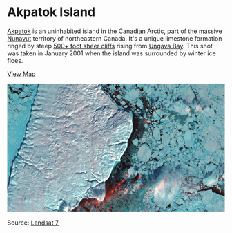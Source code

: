 # Akpatok Island

[Akpatok](https://en.wikipedia.org/wiki/Akpatok_Island) is an uninhabited island in the Canadian Arctic, part of the massive [Nunavut](https://en.wikipedia.org/wiki/Nunavut) territory of northeastern Canada. It's a unique limestone formation ringed by steep [500+ foot sheer cliffs](http://davebriggsphotography.com/wp-content/uploads/galleries/post-111/full/p1040227.jpg) rising from [Ungava Bay](https://en.wikipedia.org/wiki/Ungava_Bay). This shot was taken in January 2001 when the island was surrounded by winter ice floes.

[View Map](http://a.tiles.mapbox.com/v3/colemanm.map-h3n78ecg.html#8/60.338/-68.093)

![Akpatok Island, Quebec](screenshot.jpg)

Source: [Landsat 7](http://eros.usgs.gov/imagegallery/earth-art#41)
